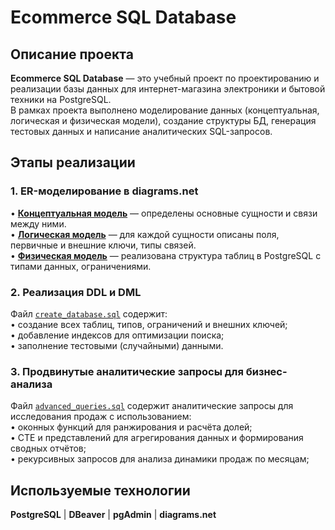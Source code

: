 # Ecommerce SQL Database

## Описание проекта
**Ecommerce SQL Database** — это учебный проект по проектированию и реализации базы данных для интернет-магазина электроники и бытовой техники на PostgreSQL.  
В рамках проекта выполнено моделирование данных (концептуальная, логическая и физическая модели), создание структуры БД, генерация тестовых данных и написание аналитических SQL-запросов.  
  
## Этапы реализации
### 1. ER-моделирование в diagrams.net
• **[Концептуальная модель](./models/conceptual_model.png)** — определены основные сущности и связи между ними.  
• **[Логическая модель](./models/logical_model.png)** — для каждой сущности описаны поля, первичные и внешние ключи, типы связей.  
• **[Физическая модель](./models/physical_model.svg)** — реализована структура таблиц в PostgreSQL с типами данных, ограничениями.  
  
### 2. Реализация DDL и DML  
Файл [`create_database.sql`](./create_database.sql) содержит:  
• создание всех таблиц, типов, ограничений и внешних ключей;  
• добавление индексов для оптимизации поиска;  
• заполнение тестовыми (случайными) данными.  
  
### 3. Продвинутые аналитические запросы для бизнес-анализа  
Файл [`advanced_queries.sql`](./advanced_queries.sql) содержит аналитические запросы для исследования продаж с использованием:  
• оконных функций для ранжирования и расчёта долей;  
• CTE и представлений для агрегирования данных и формирования сводных отчётов;  
• рекурсивных запросов для анализа динамики продаж по месяцам;  
  
## Используемые технологии  
**PostgreSQL**   |   **DBeaver**   |   **pgAdmin**   |   **diagrams.net**
